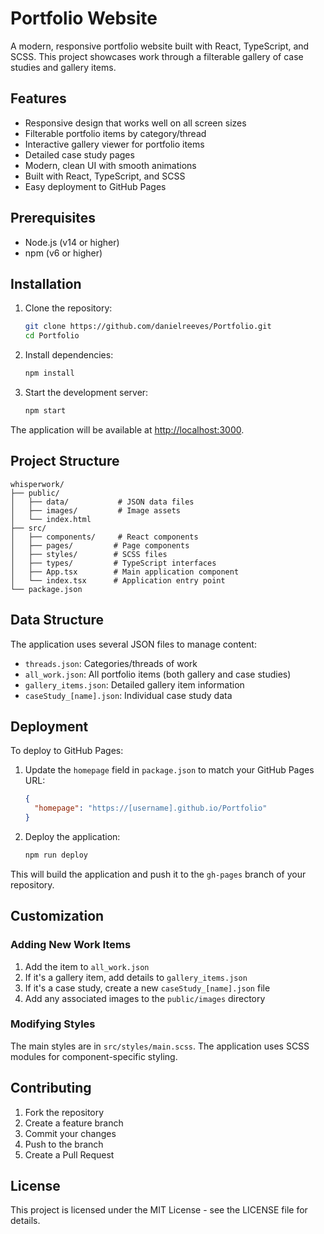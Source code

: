 # Portfolio Website

A modern, responsive portfolio website built with React, TypeScript, and SCSS. This project showcases work through a filterable gallery of case studies and gallery items.

## Features

- Responsive design that works well on all screen sizes
- Filterable portfolio items by category/thread
- Interactive gallery viewer for portfolio items
- Detailed case study pages
- Modern, clean UI with smooth animations
- Built with React, TypeScript, and SCSS
- Easy deployment to GitHub Pages

## Prerequisites

- Node.js (v14 or higher)
- npm (v6 or higher)

## Installation

1. Clone the repository:
   ```bash
   git clone https://github.com/danielreeves/Portfolio.git
   cd Portfolio
   ```

2. Install dependencies:
   ```bash
   npm install
   ```

3. Start the development server:
   ```bash
   npm start
   ```

The application will be available at [http://localhost:3000](http://localhost:3000).

## Project Structure

```
whisperwork/
├── public/
│   ├── data/           # JSON data files
│   ├── images/         # Image assets
│   └── index.html
├── src/
│   ├── components/     # React components
│   ├── pages/         # Page components
│   ├── styles/        # SCSS files
│   ├── types/         # TypeScript interfaces
│   ├── App.tsx        # Main application component
│   └── index.tsx      # Application entry point
└── package.json
```

## Data Structure

The application uses several JSON files to manage content:

- `threads.json`: Categories/threads of work
- `all_work.json`: All portfolio items (both gallery and case studies)
- `gallery_items.json`: Detailed gallery item information
- `caseStudy_[name].json`: Individual case study data

## Deployment

To deploy to GitHub Pages:

1. Update the `homepage` field in `package.json` to match your GitHub Pages URL:
   ```json
   {
     "homepage": "https://[username].github.io/Portfolio"
   }
   ```

2. Deploy the application:
   ```bash
   npm run deploy
   ```

This will build the application and push it to the `gh-pages` branch of your repository.

## Customization

### Adding New Work Items

1. Add the item to `all_work.json`
2. If it's a gallery item, add details to `gallery_items.json`
3. If it's a case study, create a new `caseStudy_[name].json` file
4. Add any associated images to the `public/images` directory

### Modifying Styles

The main styles are in `src/styles/main.scss`. The application uses SCSS modules for component-specific styling.

## Contributing

1. Fork the repository
2. Create a feature branch
3. Commit your changes
4. Push to the branch
5. Create a Pull Request

## License

This project is licensed under the MIT License - see the LICENSE file for details.
